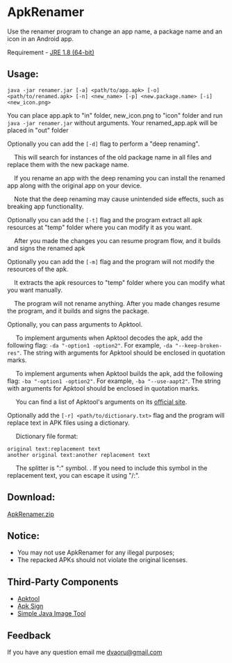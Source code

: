# ApkRenamer

Use the renamer program to change an app name, a package name and an icon in an Android app.

Requirement - [JRE 1.8 (64-bit)](https://www.java.com/en/download/manual.jsp)


## Usage:
```
java -jar renamer.jar [-a] <path/to/app.apk> [-o] <path/to/renamed.apk> [-n] <new_name> [-p] <new.package.name> [-i] <new_icon.png>
```
You can place app.apk to \"in\" folder, new_icon.png to \"icon\" folder
and run `java -jar renamer.jar` without arguments. Your renamed_app.apk will be placed in \"out\" folder

Optionally you can add the `[-d]` flag to perform a "deep renaming".

&nbsp;&nbsp;&nbsp;&nbsp;This will search for instances of the old package name in all files and replace them with the new package name.

&nbsp;&nbsp;&nbsp;&nbsp;If you rename an app with the deep renaming you can install the renamed app along with the original app on your device.  

&nbsp;&nbsp;&nbsp;&nbsp;Note that the deep renaming may cause unintended side effects, such as breaking app functionality.

Optionally you can add the `[-t]` flag and the program extract all apk resources at "temp" folder where you can modify it as you want.

&nbsp;&nbsp;&nbsp;&nbsp;After you made the changes you can resume program flow, and it builds and signs the renamed apk

Optionally you can add the `[-m]` flag and the program will not modify the resources of the apk.

&nbsp;&nbsp;&nbsp;&nbsp;It extracts the apk resources to "temp" folder where you can modify what you want manually.

&nbsp;&nbsp;&nbsp;&nbsp;The program will not rename anything. After you made changes resume the program, and it builds and signs the package.

Optionally, you can pass arguments to Apktool.

&nbsp;&nbsp;&nbsp;&nbsp; To implement arguments when Apktool decodes the apk, add the following flag: `-da "-option1 -option2"`. For example, `-da "--keep-broken-res"`. The string with arguments for Apktool should be enclosed in quotation marks.

&nbsp;&nbsp;&nbsp;&nbsp; To implement arguments when Apktool builds the apk, add the following flag: `-ba "-option1 -option2"`. For example, `-ba "--use-aapt2"`. The string with arguments for Apktool should be enclosed in quotation marks.

&nbsp;&nbsp;&nbsp;&nbsp; You can find a list of Apktool's arguments on its [official site](https://ibotpeaches.github.io/Apktool/documentation/).

Optionally add the `[-r] <path/to/dictionary.txt>` flag and the program will replace text in APK files using a dictionary.

&nbsp;&nbsp;&nbsp;&nbsp; Dictionary file format:
```
original text:replacement text
another original text:another replacement text
```
&nbsp;&nbsp;&nbsp;&nbsp; The splitter is ":" symbol. . If you need to include this symbol in the replacement text, you can escape it using "/:".

## Download:

[ApkRenamer.zip](https://github.com/dvaoru/ApkRenamer/releases/latest/download/ApkRenamer.zip)


## Notice:
- You may not use ApkRenamer for any illegal purposes;
- The repacked APKs should not violate the original licenses.

## Third-Party Components

- [Apktool](https://github.com/iBotPeaches/Apktool)
- [Apk Sign](https://github.com/appium/sign)
- [Simple Java Image Tool](https://sjit.sourceforge.io/)

## Feedback
If you have any question email me [dvaoru@gmail.com](https://mail.google.com/mail/u/0/?view=cm&fs=1&tf=1&source=mailto&to=dvaoru@gmail.com)



